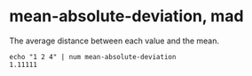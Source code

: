 # mean-absolute-deviation, mad

The average distance between each value and the mean.

    echo "1 2 4" | num mean-absolute-deviation
    1.11111
